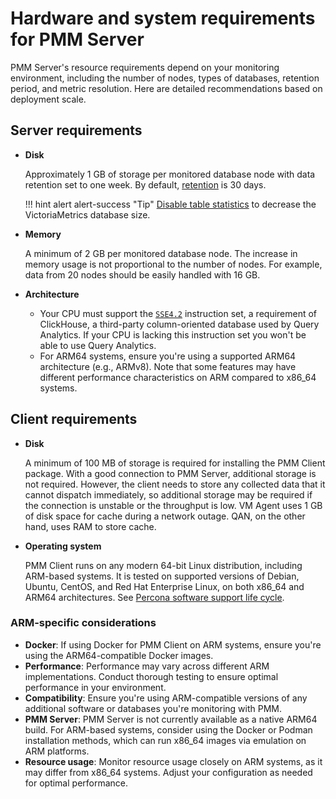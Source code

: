 # Hardware and system requirements for PMM Server

PMM Server's resource requirements depend on your monitoring environment, including the number of nodes, types of databases, retention period, and metric resolution. Here are detailed recommendations based on deployment scale.

## Server requirements

* **Disk**

    Approximately 1 GB of storage per monitored database node with data retention set to one week. By default, [retention](../../configure-pmm/advanced_settings.md#data-retention) is 30 days.

    !!! hint alert alert-success "Tip"
        [Disable table statistics](../../optimize/disable_table_stats.md) to decrease the VictoriaMetrics database size.

* **Memory**

    A minimum of 2 GB per monitored database node. The increase in memory usage is not proportional to the number of nodes. For example, data from 20 nodes should be easily handled with 16 GB.

* **Architecture**

    - Your CPU must support the [`SSE4.2`](https://wikipedia.org/wiki/SSE4#SSE4.2) instruction set, a requirement of ClickHouse, a third-party column-oriented database used by Query Analytics. If your CPU is lacking this instruction set you won't be able to use Query Analytics.
    - For ARM64 systems, ensure you're using a supported ARM64 architecture (e.g., ARMv8). Note that some features may have different performance characteristics on ARM compared to x86_64 systems.

## Client requirements

* **Disk**

    A minimum of 100 MB of storage is required for installing the PMM Client package. With a good connection to PMM Server, additional storage is not required. However, the client needs to store any collected data that it cannot dispatch immediately, so additional storage may be required if the connection is unstable or the throughput is low. VM Agent uses 1 GB of disk space for cache during a network outage. QAN, on the other hand, uses RAM to store cache.

* **Operating system**

    PMM Client runs on any modern 64-bit Linux distribution, including ARM-based systems. It is tested on supported versions of Debian, Ubuntu, CentOS, and Red Hat Enterprise Linux, on both x86_64 and ARM64 architectures. See [Percona software support life cycle](https://www.percona.com/services/policies/percona-software-support-lifecycle#pt).


### ARM-specific considerations

- **Docker**: If using Docker for PMM Client on ARM systems, ensure you're using the ARM64-compatible Docker images.
- **Performance**: Performance may vary across different ARM implementations. Conduct thorough testing to ensure optimal performance in your environment.
- **Compatibility**: Ensure you're using ARM-compatible versions of any additional software or databases you're monitoring with PMM.
- **PMM Server**: PMM Server is not currently available as a native ARM64 build. For ARM-based systems, consider using the Docker or Podman installation methods, which can run x86_64 images via emulation on ARM platforms.
- **Resource usage**: Monitor resource usage closely on ARM systems, as it may differ from x86_64 systems. Adjust your configuration as needed for optimal performance.
